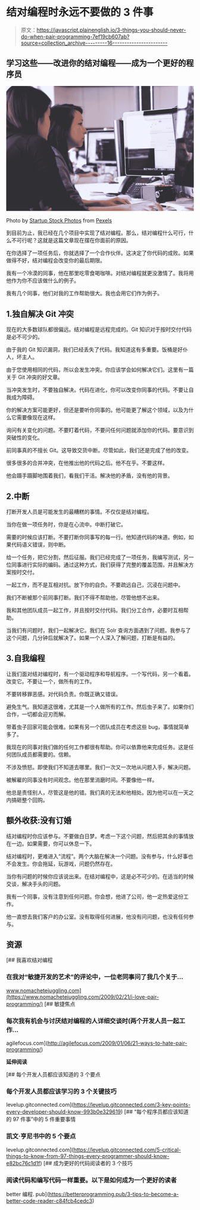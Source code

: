 # 结对编程时永远不要做的 3 件事

> 原文：<https://javascript.plainenglish.io/3-things-you-should-never-do-when-pair-programming-7ef19cb607ab?source=collection_archive---------16----------------------->

## 学习这些——改进你的结对编程——成为一个更好的程序员

![](img/3c6d4f60079733ff87fb93da7f858ff7.png)

Photo by [Startup Stock Photos](https://www.pexels.com/@startup-stock-photos?utm_content=attributionCopyText&utm_medium=referral&utm_source=pexels) from [Pexels](https://www.pexels.com/photo/two-women-sitting-in-front-of-computer-monitor-7374/?utm_content=attributionCopyText&utm_medium=referral&utm_source=pexels)

到目前为止，我已经在几个项目中实现了结对编程。那么，结对编程什么可行，什么不可行呢？这就是这篇文章现在摆在你面前的原因。

在你选择了一项任务后，你就选择了一个合作伙伴。这决定了你代码的成败。如果做得不好，结对编程会改变你的最后期限。

我有一个冷漠的同事，他在那里吃零食喝咖啡。对结对编程就更没激情了。我将用他作为你不应该做什么的例子。

我有几个同事，他们对我的工作帮助很大。我也会用它们作为例子。

## 1.独自解决 Git 冲突

现在的大多数球队都很偏远。结对编程是远程完成的。Git 知识对于按时交付代码是必不可少的。

由于我的 Git 知识漏洞，我们已经丢失了代码。我知道这有多重要。饭桶是好仆人，坏主人。

由于您使用相同的代码，所以会发生冲突。你应该学会如何解决它们。这里有一篇关于 Git 冲突的好文章。

当冲突发生时，不要独自解决。代码在进化，你可以改变你同事的代码。不要让自我成为障碍。

你的解决方案可能更好，但还是要听你同事的。他可能更了解这个领域，以及为什么它需要像现在这样。

询问有关变化的问题。不要盯着代码，不要问任何问题就添加你的代码。要意识到突破性的变化。

前同事真的不擅长 Git。这导致交货中断。尽管如此，我们还是完成了他的改变。

很多很多的合并冲突，在他推出他的代码之后。他不在乎。不要这样。

他会蹑手蹑脚地围着我们，看我们干活。解决他的矛盾，没有他的背景。

## 2.中断

打断开发人员是可能发生的最糟糕的事情。不仅仅是结对编程。

当你在做一项任务时，你是在心流中。中断打破它。

需要的时候应该打断。不要打断你同事写的每一行。他知道代码的味道。例如，如果代码语义错误，则中断。

给一个任务，把它分割，然后征服。我们已经完成了一项任务，我编写测试，另一位同事进行实际的编码。通过这种方式，我们获得了完整的覆盖范围，并且解决方案按时交付。

一起工作，而不是互相对抗。放下你的自负。不要疏远自己，沉浸在问题中。

我们不断被那个前同事打断。我们不得不帮助他，尽管他想不出来。

我和其他团队成员一起工作，并且按时交付代码。我们分工合作，必要时互相帮助。

当我们有问题时，我们一起解决它。我们在 Solr 查询方面遇到了问题。我参与了这个问题，几分钟后就解决了。如果一个人深入了解问题，打断是有益的。

## 3.自我编程

让我们面对结对编程时，有一个驱动程序和导航程序。一个写代码，另一个看着。改变它。不要让一个，做所有的工作。

不要转移罪恶感。对代码负责。你既正确又错误。

避免生气。我知道这很难，尤其是一个人做所有的工作。然后虫子来了。如果你们合作，一切都会迎刃而解。

带着虫子回家可能会很难。如果有另一个团队成员在考虑这些 bug，事情就简单多了。

我现在的同事对我们做的任何工作都很有帮助。你可以依靠他来完成任务。这是任何团队成员都需要的。信赖。

不涉及愤怒。即使我们不知道去哪里。我们一次又一次地从问题入手，解决问题。

被解雇的同事没有时间观念。他在那里消磨时间。不要像他一样。

他总是责怪别人，尽管这是他的错。我们真的无法和他相处。因为他可以在一天之内搞砸整个回购。

## 额外收获:没有订婚

结对编程时你应该参与。不要做白日梦。考虑一下这个问题，然后把其余的事情放在一边。如果需要，你可以休息一下。

结对编程时，更难进入“流程”。两个大脑在解决一个问题。没有参与，什么好事也不会发生。你会拖延，玩游戏，问题仍然存在。

当你有问题的时候你应该说出来。在结对编程中，这是必不可少的。在适当的时候交谈，解决手头的问题。

我有一个同事，没有注意到任何问题。你会想，他进了公司，他一定热爱这份工作。

他一直想去我们客户的办公室。没有取得任何进展，他没有问问题，也没有任何参与。

## 资源

[](https://www.nomachetejuggling.com/2009/02/21/i-love-pair-programming/) [## 我喜欢结对编程

### 在我对“敏捷开发的艺术”的评论中，一位老同事问了我几个关于…

www.nomachetejuggling.com](https://www.nomachetejuggling.com/2009/02/21/i-love-pair-programming/) [](http://agilefocus.com/2009/01/06/21-ways-to-hate-pair-programming/) [## 敏捷焦点

### 每次我有机会与讨厌结对编程的人详细交谈时(两个开发人员一起工作…

agilefocus.com](http://agilefocus.com/2009/01/06/21-ways-to-hate-pair-programming/) 

**延伸阅读**

[](https://levelup.gitconnected.com/3-key-points-every-developer-should-know-993b0e329619) [## 每个开发人员都应该知道的 3 个要点

### 每个开发人员都应该学习的 3 个关键技巧

levelup.gitconnected.com](https://levelup.gitconnected.com/3-key-points-every-developer-should-know-993b0e329619) [](https://levelup.gitconnected.com/5-critical-things-to-know-from-97-things-every-programmer-should-know-e82bc76c1d1f) [## “每个程序员都应该知道的 97 件事”中的 5 件重要事情

### 凯文·亨尼书中的 5 个要点

levelup.gitconnected.com](https://levelup.gitconnected.com/5-critical-things-to-know-from-97-things-every-programmer-should-know-e82bc76c1d1f) [](https://betterprogramming.pub/3-tips-to-become-a-better-code-reader-c84fcb4cedc3) [## 成为更好的代码阅读者的 3 个技巧

### 阅读代码和编写代码一样重要。以下是如何成为一个更好的读者

better 编程. pub](https://betterprogramming.pub/3-tips-to-become-a-better-code-reader-c84fcb4cedc3)